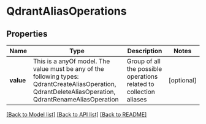 # QdrantAliasOperations



## Properties
Name | Type | Description | Notes
------------ | ------------- | ------------- | -------------
**value** | This is a anyOf model. The value must be any of the following types: QdrantCreateAliasOperation, QdrantDeleteAliasOperation, QdrantRenameAliasOperation | Group of all the possible operations related to collection aliases | [optional] 





[[Back to Model list]](../README.md#models) [[Back to API list]](../README.md#api-endpoints) [[Back to README]](../README.md)


